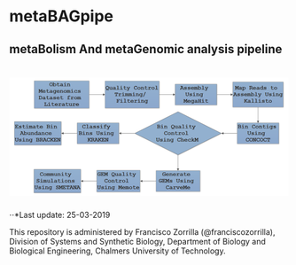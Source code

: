 # metaBAGpipe 
## metaBolism And metaGenomic analysis pipeline 
# ![pipemap_v0.1](pipemap_v0.1.png)



⋅⋅*Last update: 25-03-2019

This repository is administered by Francisco Zorrilla (@franciscozorrilla), Division of Systems and Synthetic Biology, Department of Biology and Biological Engineering, Chalmers University of Technology.
